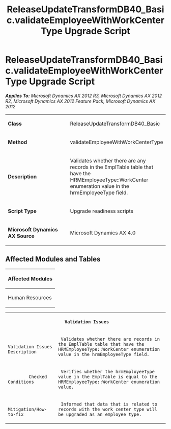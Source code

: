 ﻿---
title: ReleaseUpdateTransformDB40_Basic.validateEmployeeWithWorkCenterType Upgrade Script
TOCTitle: ReleaseUpdateTransformDB40_Basic.validateEmployeeWithWorkCenterType Upgrade Script
ms:assetid: a54e989b-2c9a-86bc-4e20-24b42c475ddf
ms:mtpsurl: https://msdn.microsoft.com/en-us/library/JJ736808(v=AX.60)
ms:contentKeyID: 49710239
ms.date: 05/18/2015
mtps_version: v=AX.60
---

# ReleaseUpdateTransformDB40\_Basic.validateEmployeeWithWorkCenterType Upgrade Script 


_**Applies To:** Microsoft Dynamics AX 2012 R3, Microsoft Dynamics AX 2012 R2, Microsoft Dynamics AX 2012 Feature Pack, Microsoft Dynamics AX 2012_

<table>
<colgroup>
<col style="width: 50%" />
<col style="width: 50%" />
</colgroup>
<tbody>
<tr class="odd">
<td><p><strong>Class</strong></p></td>
<td><p>ReleaseUpdateTransformDB40_Basic</p></td>
</tr>
<tr class="even">
<td><p><strong>Method</strong></p></td>
<td><p>validateEmployeeWithWorkCenterType</p></td>
</tr>
<tr class="odd">
<td><p><strong>Description</strong></p></td>
<td><p>Validates whether there are any records in the EmplTable table that have the HRMEmployeeType::WorkCenter enumeration value in the hrmEmployeeType field.</p></td>
</tr>
<tr class="even">
<td><p><strong>Script Type</strong></p></td>
<td><p>Upgrade readiness scripts</p></td>
</tr>
<tr class="odd">
<td><p><strong>Microsoft Dynamics AX Source</strong></p></td>
<td><p>Microsoft Dynamics AX 4.0</p></td>
</tr>
</tbody>
</table>


## Affected Modules and Tables

<table>
<colgroup>
<col style="width: 100%" />
</colgroup>
<thead>
<tr class="header">
<th><p>Affected Modules</p></th>
</tr>
</thead>
<tbody>
<tr class="odd">
<td><p>Human Resources</p></td>
</tr>
</tbody>
</table>


<table xmlns="http://www.w3.org/1999/xhtml">
              <tr><th colspan="2">
		
   <p>
   
	 Validation Issues
  </p>
  </th></tr>
              <tr><td>
		
   <p>
   
	 
            Validation Issues Description
          
  </p>
  </td><td>
		
   <p>
   
	 Validates whether there are records in the EmplTable table that have the HRMEmployeeType::WorkCenter enumeration value in the hrmEmployeeType field.
  </p>
  </td></tr>
              <tr><td>
		
   <p>
   
	 
            Checked Conditions
          
  </p>
  </td><td>
		
   <p>
   
	 Verifies whether the hrmEmployeeType value in the EmplTable is equal to the HRMEmployeeType::WorkCenter enumeration value.
  </p>
  </td></tr>
              <tr><td>
		
   <p>
   
	 
            Mitigation/How-to-fix
          
  </p>
  </td><td>
		
   <p>
   
	 Informed that data that is related to records with the work center type will be upgraded as an employee type.
  </p>
  </td></tr>
            </table>

  


